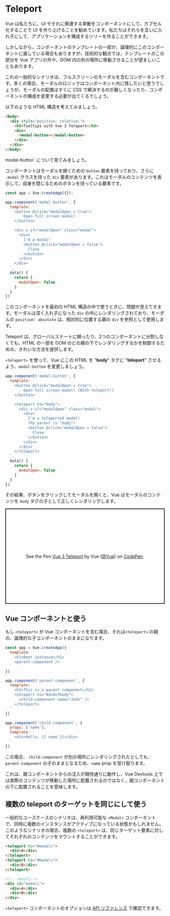 # Teleport

Vue は私たちに、UI やそれに関連する挙動をコンポーネントにして、カプセル化することで UI を作り上げることを勧めています。私たちはそれらを互いに入れ子にして、アプリケーションを構成するツリーを作ることができます。

しかしながら、コンポーネントのテンプレートの一部が、論理的にこのコンポーネントに属している場合もありますが、技術的な観点では、テンプレートのこの部分を Vue アプリの外や、DOM 内の別の場所に移動させることが望ましいこともあります。

これの一般的なシナリオは、フルスクリーンのモーダルを含むコンポーネントです。多くの場合、モーダルのロジックはコンポーネント内に残したいと思うでしょうが、モーダルの配置はすぐに CSS で解決するのが難しくなったり、コンポーネントの構成を変更する必要が出てくるでしょう。

以下のような HTML 構造を考えてみましょう。

```html
<body>
  <div style="position: relative;">
    <h3>Tooltips with Vue 3 Teleport</h3>
    <div>
      <modal-button></modal-button>
    </div>
  </div>
</body>
```

modal-button` について見てみましょう。

コンポーネントはモーダルを開くための `button` 要素を持っており、さらに `.modal` クラスを持った `div` 要素があります。これはモーダルのコンテンツを表示して、自身を閉じるためのボタンを持っている要素です。

```js
const app = Vue.createApp({});

app.component('modal-button', {
  template: `
    <button @click="modalOpen = true">
        Open full screen modal!
    </button>

    <div v-if="modalOpen" class="modal">
      <div>
        I'm a modal! 
        <button @click="modalOpen = false">
          Close
        </button>
      </div>
    </div>
  `,
  data() {
    return { 
      modalOpen: false
    }
  }
})
```

このコンポーネントを最初の HTML 構造の中で使うときに、問題が見えてきます。モーダルは深く入れ子になった `div` の中にレンダリングされており、モーダルの `position: absolute` は、相対的に位置する親の `div` を参照として使用します。

Teleport は、グローバルステートに頼ったり、2つのコンポーネントに分割しなくても、HTML の一部を DOM のどの親の下でレンダリングするかを制御するための、きれいな方法を提供します。

`<teleport>` を使って、Vue にこの HTML を "**body**" タグに "**teleport**" させるよう、`modal-button` を変更しましょう。 

```js
app.component('modal-button', {
  template: `
    <button @click="modalOpen = true">
        Open full screen modal! (With teleport!)
    </button>

    <teleport to="body">
      <div v-if="modalOpen" class="modal">
        <div>
          I'm a teleported modal! 
          (My parent is "body")
          <button @click="modalOpen = false">
            Close
          </button>
        </div>
      </div>
    </teleport>
  `,
  data() {
    return { 
      modalOpen: false
    }
  }
})
```

その結果、ボタンをクリックしてモーダルを開くと、Vue はモーダルのコンテンツを `body` タグの子として正しくレンダリングします。

<p class="codepen" data-height="300" data-theme-id="39028" data-default-tab="js,result" data-user="Vue" data-slug-hash="gOPNvjR" data-preview="true" data-editable="true" style="height: 300px; box-sizing: border-box; display: flex; align-items: center; justify-content: center; border: 2px solid; margin: 1em 0; padding: 1em;" data-pen-title="Vue 3 Teleport">
  <span>See the Pen <a href="https://codepen.io/team/Vue/pen/gOPNvjR">
  Vue 3 Teleport</a> by Vue (<a href="https://codepen.io/Vue">@Vue</a>)
  on <a href="https://codepen.io">CodePen</a>.</span>
</p>
<script async src="https://static.codepen.io/assets/embed/ei.js"></script>

## Vue コンポーネントと使う

もし `<teleport>` が Vue コンポーネントを含む場合、それは`<teleport>` の親の、論理的な子コンポーネントのままになります。

```js
const app = Vue.createApp({
  template: `
    <h1>Root instance</h1>
    <parent-component />
  `
})

app.component('parent-component', {
  template: `
    <h2>This is a parent component</h2>
    <teleport to="#endofbody">
      <child-component name="John" />
    </teleport>
  `
})

app.component('child-component', {
  props: ['name'],
  template: `
    <div>Hello, {{ name }}</div>
  `
})
```

この場合、 `child-component` が別の場所にレンダリングされたとしても、`parent-component` の子のままとなるため、`name` prop を受け取ります。

これは、親コンポーネントからの注入が期待通りに動作し、Vue Devtools 上では実際のコンテンツが移動した場所に配置されるのではなく、親コンポーネントの下に配置されることを意味します。

## 複数の teleport のターゲットを同じにして使う

一般的なユースケースのシナリオは、再利用可能な `<Modal>` コンポーネントで、同時に複数のインスタンスがアクティブになっている状態かもしれません。このようなシナリオの場合、複数の `<teleport>` は、同じターゲット要素に対してそれぞれのコンテンツをマウントすることができます。

```html
<teleport to="#modals">
  <div>A</div>
</teleport>
<teleport to="#modals">
  <div>B</div>
</teleport>

<!-- result-->
<div id="modals">
  <div>A</div>
  <div>B</div>
</div>
```

`<teleport>` コンポーネントのオプションは [API リファレンス](../api/built-in-components.html#teleport) で確認できます。

